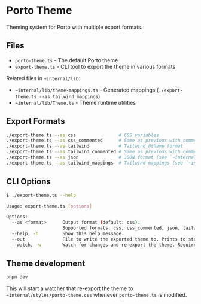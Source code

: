 # Porto Theme

Theming system for Porto with multiple export formats.

## Files

- `porto-theme.ts` - The default Porto theme
- `export-theme.ts` - CLI tool to export the theme in various formats

Related files in `~internal/lib`:

- `~internal/lib/theme-mappings.ts` - Generated mappings (`./export-theme.ts --as tailwind_mappings`)
- `~internal/lib/Theme.ts` - Theme runtime utilities

## Export Formats

```bash
./export-theme.ts --as css                # CSS variables
./export-theme.ts --as css_commented      # Same as previous with comments
./export-theme.ts --as tailwind           # Tailwind @theme format
./export-theme.ts --as tailwind_commented # Same as previous with comments
./export-theme.ts --as json               # JSON format (see `~internal/lib/TailwindTheme.ts` to convert it back to Tailwind)
./export-theme.ts --as tailwind_mappings  # Tailwind mappings (see `~internal/lib/TailwindThemeMappings.ts`)
```

## CLI Options

```bash
$ ./export-theme.ts --help

Usage: export-theme.ts [options]

Options:
  --as <format>      Output format (default: css).
                     Supported formats: css, css_commented, json, tailwind, tailwind_commented, tailwind_mappings.
  --help, -h         Show this help message.
  --out              File to write the exported theme to. Prints to stdout if not specified.
  --watch, -w        Watch for changes and re-export the theme. Requires an output file.
```

## Theme development

```bash
pnpm dev
```

This will start a watcher that re-export the theme to `~internal/styles/porto-theme.css` whenever `porto-theme.ts` is modified.
